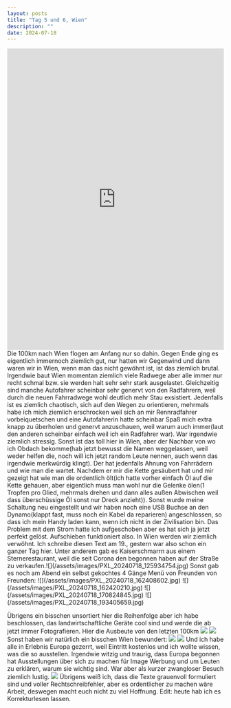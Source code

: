 ```yaml
---
layout: posts
title: "Tag 5 und 6, Wien"
description: ""
date: 2024-07-18
---
```

<iframe src="https://www.komoot.com/de-de/tour/1717405493/embed?share_token=akD6ppUn6bX6KXwGwegc4ceS4PWqM3Ao8LFgpfHxbO7zhEoeDZ&profile=1" width="100%" height="700" frameborder="0" scrolling="no"></iframe>
Die 100km nach Wien flogen am Anfang nur so dahin. Gegen Ende ging es eigentlich immernoch ziemlich gut, nur hatten wir Gegenwind und dann waren wir in Wien, wenn man das nicht gewöhnt ist, ist das ziemlich brutal. Irgendwie baut Wien momentan ziemlich viele Radwege aber alle immer nur recht schmal bzw. sie werden halt sehr sehr stark ausgelastet. Gleichzeitig sind manche Autofahrer scheinbar sehr genervt von den Radfahrern, weil durch die neuen Fahrradwege wohl deutlich mehr Stau exsistiert. Jedenfalls ist es ziemlich chaotisch, sich auf den Wegen zu orientieren, mehrmals habe ich mich ziemlich erschrocken weil sich an mir Rennradfahrer vorbeiquetschen und eine Autofahrerin hatte scheinbar Spaß mich extra knapp zu überholen und genervt anzuschauen, weil warum auch immer(laut den anderen scheinbar einfach weil ich ein Radfahrer war). War irgendwie ziemlich stressig. 
Sonst ist das toll hier in Wien, aber der Nachbar von wo ich Obdach bekomme(hab jetzt bewusst die Namen weggelassen, weil weder helfen die, noch will ich jetzt random Leute nennen, auch wenn das irgendwie merkwürdig klingt).
Der hat jedenfalls Ahnung von Fahrrädern und wie man die wartet. Nachdem er mir die Kette gesäubert hat und mir gezeigt hat wie man die ordentlich ölt(ich hatte vorher einfach Öl auf die Kette gehauen, aber eigentlich muss man wohl nur die Gelenke ölen(1 Tropfen pro Glied, mehrmals drehen und dann alles außen Abwischen weil dass überschüssige Öl sonst nur Dreck anzieht)).
Sonst wurde meine Schaltung neu eingestellt und wir haben noch eine USB Buchse an den Dynamo(klappt fast, muss noch ein Kabel da reparieren) angeschlossen, so dass ich mein Handy laden kann, wenn ich nicht in der Zivilisation bin. Das Problem mit dem Strom hatte ich aufgeschoben aber es hat sich ja jetzt perfekt gelöst. Aufschieben funktioniert also.
In Wien werden wir ziemlich verwöhnt. Ich schreibe diesen Text am 19., gestern war also schon ein ganzer Tag hier. Unter anderem gab es Kaiserschmarrn aus einem Sternerestaurant, weil die seit Corona den begonnen haben auf der Straße zu verkaufen.![](/assets/images/PXL_20240718_125934754.jpg)
Sonst gab es noch am Abend ein selbst gekochtes 4 Gänge Menü von Freunden von Freunden:
![](/assets/images/PXL_20240718_162408602.jpg)
![](/assets/images/PXL_20240718_162420210.jpg)
![](/assets/images/PXL_20240718_170824845.jpg)
![](/assets/images/PXL_20240718_193405659.jpg)

Übrigens ein bisschen unsortiert hier die Reihenfolge aber ich habe beschlossen, das landwirtschaftliche Geräte cool sind und werde die ab jetzt immer Fotografieren. Hier die Ausbeute von den letzten 100km
![](/assets/images/PXL_20240717_101135246.jpg)
![](/assets/images/PXL_20240717_114423645.jpg)
Sonst haben wir natürlich ein bisschen Wien bewundert:
![](assets/images/PXL_20240718_125718136.jpg)
![](/assets/images/image.jpg)
Und ich habe alle in Erlebnis Europa gezerrt, weil Eintritt kostenlos und ich wollte wissen, was die so ausstellen. Irgendwie witzig und traurig, dass Europa begonnen hat Ausstellungen über sich zu machen für Image Werbung und um Leuten zu erklären, warum sie wichtig sind. War aber als kurzer zwangloser Besuch ziemlich lustig.
![](/assets/images/20240718_154148.jpg)
Übrigens weiß ich, dass die Texte grauenvoll formuliert sind und voller Rechtschreibfehler, aber es ordentlicher zu machen wäre Arbeit, deswegen macht euch nicht zu viel Hoffnung.
Edit: heute hab ich es Korrekturlesen lassen.